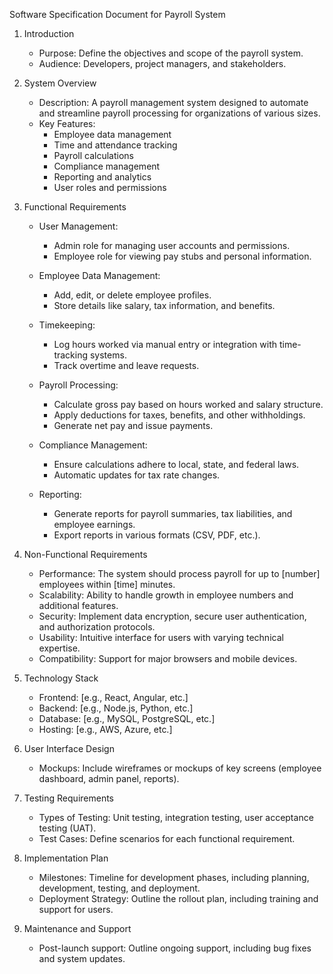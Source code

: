Software Specification Document for Payroll System

1. Introduction
   - Purpose: Define the objectives and scope of the payroll system.
   - Audience: Developers, project managers, and stakeholders.

2. System Overview
   - Description: A payroll management system designed to automate and streamline payroll processing for organizations of various sizes.
   - Key Features:
     - Employee data management
     - Time and attendance tracking
     - Payroll calculations
     - Compliance management
     - Reporting and analytics
     - User roles and permissions

3. Functional Requirements
   - User Management:
     - Admin role for managing user accounts and permissions.
     - Employee role for viewing pay stubs and personal information.

   - Employee Data Management:
     - Add, edit, or delete employee profiles.
     - Store details like salary, tax information, and benefits.

   - Timekeeping:
     - Log hours worked via manual entry or integration with time-tracking systems.
     - Track overtime and leave requests.

   - Payroll Processing:
     - Calculate gross pay based on hours worked and salary structure.
     - Apply deductions for taxes, benefits, and other withholdings.
     - Generate net pay and issue payments.

   - Compliance Management:
     - Ensure calculations adhere to local, state, and federal laws.
     - Automatic updates for tax rate changes.

   - Reporting:
     - Generate reports for payroll summaries, tax liabilities, and employee earnings.
     - Export reports in various formats (CSV, PDF, etc.).

4. Non-Functional Requirements
   - Performance: The system should process payroll for up to [number] employees within [time] minutes.
   - Scalability: Ability to handle growth in employee numbers and additional features.
   - Security: Implement data encryption, secure user authentication, and authorization protocols.
   - Usability: Intuitive interface for users with varying technical expertise.
   - Compatibility: Support for major browsers and mobile devices.

5. Technology Stack
   - Frontend: [e.g., React, Angular, etc.]
   - Backend: [e.g., Node.js, Python, etc.]
   - Database: [e.g., MySQL, PostgreSQL, etc.]
   - Hosting: [e.g., AWS, Azure, etc.]

6. User Interface Design
   - Mockups: Include wireframes or mockups of key screens (employee dashboard, admin panel, reports).

7. Testing Requirements
   - Types of Testing: Unit testing, integration testing, user acceptance testing (UAT).
   - Test Cases: Define scenarios for each functional requirement.

8. Implementation Plan
   - Milestones: Timeline for development phases, including planning, development, testing, and deployment.
   - Deployment Strategy: Outline the rollout plan, including training and support for users.

9. Maintenance and Support
   - Post-launch support: Outline ongoing support, including bug fixes and system updates.
